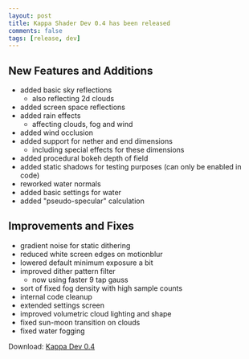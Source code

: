 ```yaml
---
layout: post
title: Kappa Shader Dev 0.4 has been released
comments: false
tags: [release, dev]
---
```


<h2>New Features and Additions</h2>

* added basic sky reflections
  * also reflecting 2d clouds
* added screen space reflections
* added rain effects
  * affecting clouds, fog and wind
* added wind occlusion
* added support for nether and end dimensions
  * including special effects for these dimensions
* added procedural bokeh depth of field
* added static shadows for testing purposes (can only be enabled in code)
* reworked water normals
* added basic settings for water
* added "pseudo-specular" calculation

<h2>Improvements and Fixes</h2>

* gradient noise for static dithering 
* reduced white screen edges on motionblur
* lowered default minimum exposure a bit
* improved dither pattern filter
  * now using faster 9 tap gauss
* sort of fixed fog density with high sample counts
* internal code cleanup
* extended settings screen
* improved volumetric cloud lighting and shape
* fixed sun-moon transition on clouds
* fixed water fogging

Download: [Kappa Dev 0.4](https://github.com/rre36/GLSL-ShaderRepo/releases/download/v0.4/Kappa_dev0.4.0.zip)